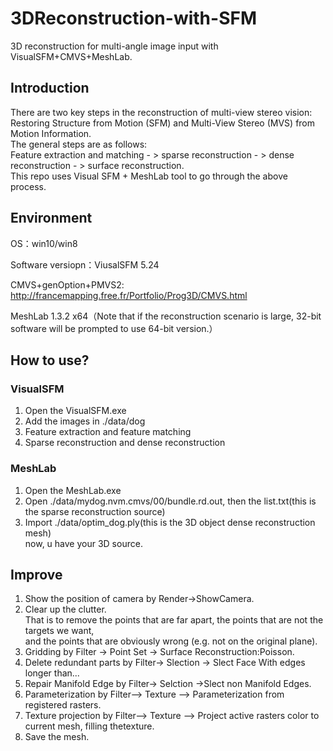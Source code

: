 # 3DReconstruction-with-SFM
3D reconstruction for multi-angle image input with VisualSFM+CMVS+MeshLab.  

## Introduction  
There are two key steps in the reconstruction of multi-view stereo vision:   
Restoring Structure from Motion (SFM) and Multi-View Stereo (MVS) from Motion Information.  
The general steps are as follows:  
Feature extraction and matching - > sparse reconstruction - > dense reconstruction - > surface reconstruction.  
This repo uses Visual SFM + MeshLab tool to go through the above process.  

## Environment
OS：win10/win8  

Software versiopn：ViusalSFM 5.24  

CMVS+genOption+PMVS2: http://francemapping.free.fr/Portfolio/Prog3D/CMVS.html  

MeshLab 1.3.2 x64（Note that if the reconstruction scenario is large, 32-bit software will be prompted to use 64-bit version.）  

## How to use?
### VisualSFM
1. Open the VisualSFM.exe  
2. Add the images in ./data/dog  
3. Feature extraction and feature matching  
4. Sparse reconstruction and dense reconstruction  

### MeshLab
1. Open the MeshLab.exe
2. Open ./data/mydog.nvm.cmvs/00/bundle.rd.out, then the list.txt(this is the sparse reconstruction source)  
3. Import ./data/optim_dog.ply(this is the 3D object dense reconstruction mesh)  
now, u have your 3D source.

## Improve
1. Show the position of camera by Render->ShowCamera.    
2. Clear up the clutter.    
That is to remove the points that are far apart, the points that are not the targets we want,  
and the points that are obviously wrong (e.g. not on the original plane).      
3. Gridding by Filter -> Point Set -> Surface Reconstruction:Poisson.    
4. Delete redundant parts by Filter-> Slection -> Slect Face With edges longer than...  
5. Repair Manifold Edge by Filter-> Selction ->Slect non Manifold Edges.  
6. Parameterization by Filter–> Texture –> Parameterization from registered rasters.  
7. Texture projection by Filter–> Texture –> Project active rasters color to current mesh, filling thetexture.  
8. Save the mesh.
